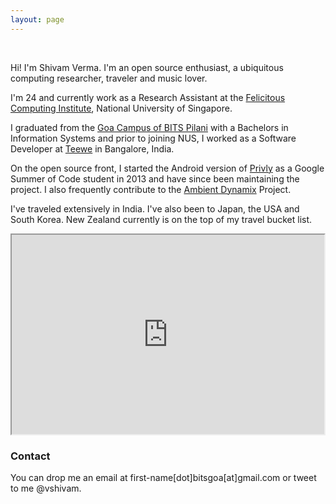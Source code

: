 ```yaml
---
layout: page
---
```


<p >
<div class="message" align="center">
	<a href="https://github.com/vshivam"> <i class="fa fa-github-alt fa-3x"></i></a> &nbsp; &nbsp; 
	<a href="http://stackoverflow.com/users/1239966/shivam-verma"> <i class="fa fa-stack-overflow fa-3x"></i> </a> &nbsp; &nbsp; 
	<a href="https://www.facebook.com/shivam.verma.2707"> <i class="fa fa-facebook fa-3x"></i></a> &nbsp; &nbsp; 
	<a href="https://sg.linkedin.com/in/shivamverma"> <i class="fa fa-linkedin fa-3x"></i></a>&nbsp; &nbsp; 
	<a href="https://twitter.com/vshivam"> <i class="fa fa-twitter fa-3x"></i></a> 
</div>
</p>

Hi! I'm Shivam Verma. I'm an open source enthusiast, a ubiquitous computing researcher, traveler and music lover. 

I'm 24 and currently work as a Research Assistant at the [Felicitous Computing Institute](http://fci.comp.nus.edu.sg/), National University of Singapore.

I graduated from the [Goa Campus of BITS Pilani](https://en.wikipedia.org/wiki/Birla_Institute_of_Technology_and_Science,_Pilani_%E2%80%93_Goa_Campus) with a Bachelors in Information Systems and prior to joining NUS, I worked as a Software Developer at [Teewe](http://teewe.in/) in Bangalore, India. 

On the open source front, I started the Android version of [Privly](https://priv.ly/) as a Google Summer of Code student in 2013 and have since been maintaining the project. I also frequently contribute to the [Ambient Dynamix](http://ambientdynamix.org/) Project. 

I've traveled extensively in India. I've also been to Japan, the USA and South Korea. New Zealand currently is on the top of my travel bucket list. 

<iframe src="https://www.google.com/maps/d/embed?mid=zW38gweCTgWA.kFNiEcQ2r8DY" width="500" height="319"></iframe>

### Contact
You can drop me an email at first-name[dot]bitsgoa[at]gmail.com or tweet to me @vshivam. 
